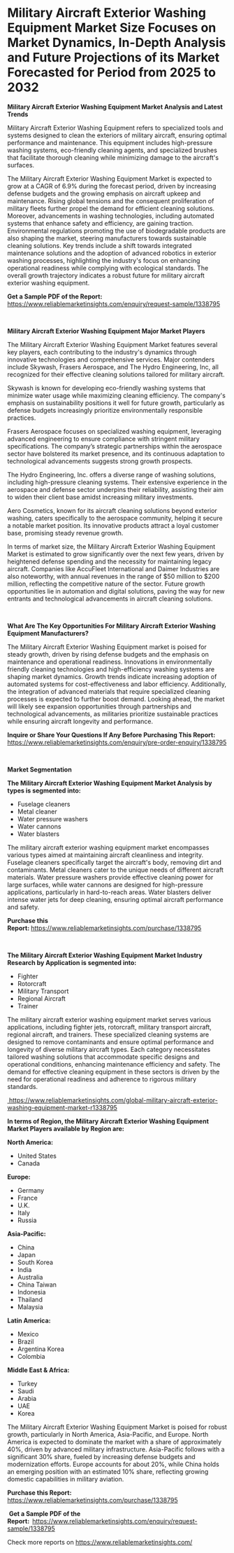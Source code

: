 <p><h1>Military Aircraft Exterior Washing Equipment Market Size Focuses on Market Dynamics, In-Depth Analysis and Future Projections of its Market Forecasted for Period from 2025 to 2032</h1></p><p><strong>Military Aircraft Exterior Washing Equipment Market Analysis and Latest Trends</strong></p>
<p><p>Military Aircraft Exterior Washing Equipment refers to specialized tools and systems designed to clean the exteriors of military aircraft, ensuring optimal performance and maintenance. This equipment includes high-pressure washing systems, eco-friendly cleaning agents, and specialized brushes that facilitate thorough cleaning while minimizing damage to the aircraft's surfaces.</p><p>The Military Aircraft Exterior Washing Equipment Market is expected to grow at a CAGR of 6.9% during the forecast period, driven by increasing defense budgets and the growing emphasis on aircraft upkeep and maintenance. Rising global tensions and the consequent proliferation of military fleets further propel the demand for efficient cleaning solutions. Moreover, advancements in washing technologies, including automated systems that enhance safety and efficiency, are gaining traction. Environmental regulations promoting the use of biodegradable products are also shaping the market, steering manufacturers towards sustainable cleaning solutions. Key trends include a shift towards integrated maintenance solutions and the adoption of advanced robotics in exterior washing processes, highlighting the industry's focus on enhancing operational readiness while complying with ecological standards. The overall growth trajectory indicates a robust future for military aircraft exterior washing equipment.</p></p>
<p><strong>Get a Sample PDF of the Report:&nbsp;</strong> <a href="https://www.reliablemarketinsights.com/enquiry/request-sample/1338795?utm_campaign=2010&utm_medium=2&utm_source=Github&utm_content=ia&utm_term=08012025&utm_id=military-aircraft-exterior-washing-equipment">https://www.reliablemarketinsights.com/enquiry/request-sample/1338795</a></p>
<p>&nbsp;</p>
<p><strong>Military Aircraft Exterior Washing Equipment Major Market Players</strong></p>
<p><p>The Military Aircraft Exterior Washing Equipment Market features several key players, each contributing to the industry's dynamics through innovative technologies and comprehensive services. Major contenders include Skywash, Frasers Aerospace, and The Hydro Engineering, Inc, all recognized for their effective cleaning solutions tailored for military aircraft.</p><p>Skywash is known for developing eco-friendly washing systems that minimize water usage while maximizing cleaning efficiency. The company's emphasis on sustainability positions it well for future growth, particularly as defense budgets increasingly prioritize environmentally responsible practices.</p><p>Frasers Aerospace focuses on specialized washing equipment, leveraging advanced engineering to ensure compliance with stringent military specifications. The company’s strategic partnerships within the aerospace sector have bolstered its market presence, and its continuous adaptation to technological advancements suggests strong growth prospects.</p><p>The Hydro Engineering, Inc. offers a diverse range of washing solutions, including high-pressure cleaning systems. Their extensive experience in the aerospace and defense sector underpins their reliability, assisting their aim to widen their client base amidst increasing military investments.</p><p>Aero Cosmetics, known for its aircraft cleaning solutions beyond exterior washing, caters specifically to the aerospace community, helping it secure a notable market position. Its innovative products attract a loyal customer base, promising steady revenue growth.</p><p>In terms of market size, the Military Aircraft Exterior Washing Equipment Market is estimated to grow significantly over the next few years, driven by heightened defense spending and the necessity for maintaining legacy aircraft. Companies like AccuFleet International and Daimer Industries are also noteworthy, with annual revenues in the range of $50 million to $200 million, reflecting the competitive nature of the sector. Future growth opportunities lie in automation and digital solutions, paving the way for new entrants and technological advancements in aircraft cleaning solutions.</p></p>
<p>&nbsp;</p>
<p><strong>What Are The Key Opportunities For Military Aircraft Exterior Washing Equipment Manufacturers?</strong></p>
<p><p>The Military Aircraft Exterior Washing Equipment market is poised for steady growth, driven by rising defense budgets and the emphasis on maintenance and operational readiness. Innovations in environmentally friendly cleaning technologies and high-efficiency washing systems are shaping market dynamics. Growth trends indicate increasing adoption of automated systems for cost-effectiveness and labor efficiency. Additionally, the integration of advanced materials that require specialized cleaning processes is expected to further boost demand. Looking ahead, the market will likely see expansion opportunities through partnerships and technological advancements, as militaries prioritize sustainable practices while ensuring aircraft longevity and performance.</p></p>
<p><strong>Inquire or Share Your Questions If Any Before Purchasing This Report:</strong> <a href="https://www.reliablemarketinsights.com/enquiry/pre-order-enquiry/1338795?utm_campaign=2010&utm_medium=2&utm_source=Github&utm_content=ia&utm_term=08012025&utm_id=military-aircraft-exterior-washing-equipment">https://www.reliablemarketinsights.com/enquiry/pre-order-enquiry/1338795</a></p>
<p>&nbsp;</p>
<p><strong>Market Segmentation</strong></p>
<p><strong>The Military Aircraft Exterior Washing Equipment Market Analysis by types is segmented into:</strong></p>
<p><ul><li>Fuselage cleaners</li><li>Metal cleaner</li><li>Water pressure washers</li><li>Water cannons</li><li>Water blasters</li></ul></p>
<p><p>The military aircraft exterior washing equipment market encompasses various types aimed at maintaining aircraft cleanliness and integrity. Fuselage cleaners specifically target the aircraft's body, removing dirt and contaminants. Metal cleaners cater to the unique needs of different aircraft materials. Water pressure washers provide effective cleaning power for large surfaces, while water cannons are designed for high-pressure applications, particularly in hard-to-reach areas. Water blasters deliver intense water jets for deep cleaning, ensuring optimal aircraft performance and safety.</p></p>
<p><strong>Purchase this Report:&nbsp;</strong><a href="https://www.reliablemarketinsights.com/purchase/1338795?utm_campaign=2010&utm_medium=2&utm_source=Github&utm_content=ia&utm_term=08012025&utm_id=military-aircraft-exterior-washing-equipment">https://www.reliablemarketinsights.com/purchase/1338795</a></p>
<p>&nbsp;</p>
<p><strong>The Military Aircraft Exterior Washing Equipment Market Industry Research by Application is segmented into:</strong></p>
<p><ul><li>Fighter</li><li>Rotorcraft</li><li>Military Transport</li><li>Regional Aircraft</li><li>Trainer</li></ul></p>
<p><p>The military aircraft exterior washing equipment market serves various applications, including fighter jets, rotorcraft, military transport aircraft, regional aircraft, and trainers. These specialized cleaning systems are designed to remove contaminants and ensure optimal performance and longevity of diverse military aircraft types. Each category necessitates tailored washing solutions that accommodate specific designs and operational conditions, enhancing maintenance efficiency and safety. The demand for effective cleaning equipment in these sectors is driven by the need for operational readiness and adherence to rigorous military standards.</p></p>
<p><a href="https://www.reliablemarketinsights.com/global-military-aircraft-exterior-washing-equipment-market-r1338795?utm_campaign=2010&utm_medium=2&utm_source=Github&utm_content=ia&utm_term=08012025&utm_id=military-aircraft-exterior-washing-equipment">&nbsp;https://www.reliablemarketinsights.com/global-military-aircraft-exterior-washing-equipment-market-r1338795</a></p>
<p><strong>In terms of Region, the Military Aircraft Exterior Washing Equipment Market Players available by Region are:</strong></p>
<p>
    <p> <strong> North America: </strong>
        <ul>
            <li>United States</li>
            <li>Canada</li>
        </ul>
        </p> 
    <p> <strong> Europe: </strong>
        <ul>
            <li>Germany</li>
            <li>France</li>
            <li>U.K.</li>
            <li>Italy</li>
            <li>Russia</li>
        </ul>
        </p> 
    <p> <strong> Asia-Pacific: </strong>
        <ul>
            <li>China</li>
            <li>Japan</li>
            <li>South Korea</li>
            <li>India</li>
            <li>Australia</li>
            <li>China Taiwan</li>
            <li>Indonesia</li>
            <li>Thailand</li>
            <li>Malaysia</li>
        </ul>
        </p> 
    <p> <strong> Latin America: </strong>
        <ul>
            <li>Mexico</li>
            <li>Brazil</li>
            <li>Argentina Korea</li>
            <li>Colombia</li>
        </ul>
        </p> 
    <p> <strong> Middle East & Africa: </strong>
        <ul>
            <li>Turkey</li>
            <li>Saudi</li>
            <li>Arabia</li>
            <li>UAE</li>
            <li>Korea</li>
        </ul>
    </p>
    </p>
<p><p>The Military Aircraft Exterior Washing Equipment Market is poised for robust growth, particularly in North America, Asia-Pacific, and Europe. North America is expected to dominate the market with a share of approximately 40%, driven by advanced military infrastructure. Asia-Pacific follows with a significant 30% share, fueled by increasing defense budgets and modernization efforts. Europe accounts for about 20%, while China holds an emerging position with an estimated 10% share, reflecting growing domestic capabilities in military aviation.</p></p>
<p><strong>Purchase this Report: </strong><a href="https://www.reliablemarketinsights.com/purchase/1338795?utm_campaign=2010&utm_medium=2&utm_source=Github&utm_content=ia&utm_term=08012025&utm_id=military-aircraft-exterior-washing-equipment">https://www.reliablemarketinsights.com/purchase/1338795</a></p>
<p>&nbsp;<strong>Get a Sample PDF of the Report:&nbsp;&nbsp;</strong><a href="https://www.reliablemarketinsights.com/enquiry/request-sample/1338795?utm_campaign=2010&utm_medium=2&utm_source=Github&utm_content=ia&utm_term=08012025&utm_id=military-aircraft-exterior-washing-equipment">https://www.reliablemarketinsights.com/enquiry/request-sample/1338795</a></p>
<p><strong></strong></p>
<p>Check more reports on <a href="https://www.reliablemarketinsights.com/?utm_campaign=2010&utm_medium=2&utm_source=Github&utm_content=ia&utm_term=08012025&utm_id=military-aircraft-exterior-washing-equipment">https://www.reliablemarketinsights.com/</a></p>
